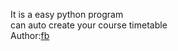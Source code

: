 It is a easy python program</br>
can auto create your course timetable</br>
Author:<a href="http://fb.me/jhang.y.wei">fb</a>
